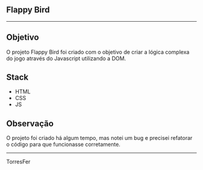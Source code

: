 ## Flappy Bird
_______________________________________________________________

## Objetivo
O projeto Flappy Bird foi criado com o objetivo de criar a lógica complexa do jogo através do Javascript utilizando a DOM.

## Stack
- HTML
- CSS
- JS

## Observação
O projeto foi criado há algum tempo, mas notei um bug e precisei refatorar o código para que funcionasse corretamente.

________________________________________________________________

TorresFer
